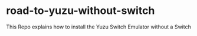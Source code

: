 # road-to-yuzu-without-switch
This Repo explains how to install the Yuzu Switch Emulator without a Switch
